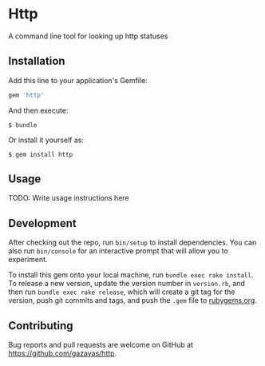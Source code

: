 # Http

A command line tool for looking up http statuses

## Installation

Add this line to your application's Gemfile:

```ruby
gem 'http'
```

And then execute:

    $ bundle

Or install it yourself as:

    $ gem install http

## Usage

TODO: Write usage instructions here

## Development

After checking out the repo, run `bin/setup` to install dependencies. You can also run `bin/console` for an interactive prompt that will allow you to experiment.

To install this gem onto your local machine, run `bundle exec rake install`. To release a new version, update the version number in `version.rb`, and then run `bundle exec rake release`, which will create a git tag for the version, push git commits and tags, and push the `.gem` file to [rubygems.org](https://rubygems.org).

## Contributing

Bug reports and pull requests are welcome on GitHub at https://github.com/gazayas/http.
